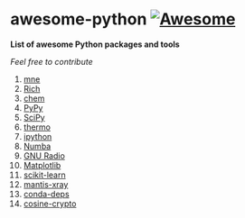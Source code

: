 # awesome-python [![Awesome](https://cdn.rawgit.com/sindresorhus/awesome/d7305f38d29fed78fa85652e3a63e154dd8e8829/media/badge.svg)](https://github.com/Mentors4EDU/awesome-python)
**List of awesome Python packages and tools**

*Feel free to contribute*

1. [mne](https://mne.tools/)
2. [Rich](https://pypi.org/project/rich/)
3. [chem](https://pypi.org/project/chem/)
4. [PyPy](https://www.pypy.org/)
5. [SciPy](https://scipy.org/)
6. [thermo](https://pypi.org/project/thermo/)
7. [ipython](https://pypi.org/project/ipython/)
8. [Numba](https://numba.pydata.org/)
9. [GNU Radio](https://github.com/gnuradio/gnuradio)
10. [Matplotlib](https://matplotlib.org/)
11. [scikit-learn](https://scikit-learn.org/stable/)
12. [mantis-xray](https://spectromicroscopy.com/)
13. [conda-deps](https://pypi.org/project/conda-deps/)
14. [cosine-crypto](https://cosine-documentation.readthedocs.io/en/latest/)
